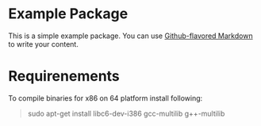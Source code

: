 # Example Package

This is a simple example package. You can use
[Github-flavored Markdown](https://guides.github.com/features/mastering-markdown/)
to write your content.

# Requirenements
To compile binaries for x86 on 64 platform install following:
> sudo apt-get install libc6-dev-i386 gcc-multilib g++-multilib